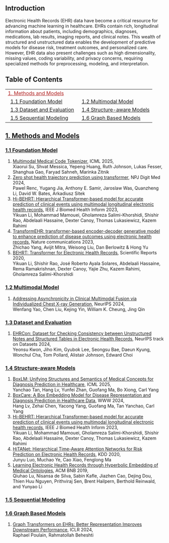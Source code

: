 ## Introduction

Electronic Health Records (EHR) data have become a critical resource for advancing machine learning in healthcare. EHRs contain rich, longitudinal information about patients, including demographics, diagnoses, medications, lab results, imaging reports, and clinical notes. This wealth of structured and unstructured data enables the development of predictive models for disease risk, treatment outcomes, and personalized care. However, EHR data also present challenges such as high dimensionality, missing values, coding variability, and privacy concerns, requiring specialized methods for preprocessing, modeling, and interpretation.

## Table of Contents

<table>
  <tr><td colspan="2"><a href="#1-methods-and-models" style="color:#B22222">1. Methods and Models</a></td></tr>
  <tr>
    <td>&ensp;<a href="#11-foundation-model">1.1 Foundation Model</a></td>
    <td>&ensp;<a href="#12-multimodal-model">1.2 Multimodal Model</a></td>
  </tr>
  <tr>
    <td>&ensp;<a href="#13-dataset-and-evaluation">1.3 Dataset and Evaluation</a></td>
    <td>&ensp;<a href="#14-structure-aware-models">1.4 Structure-aware Models</a></td>
  </tr>
  <tr>
    <td>&ensp;<a href="#15-sequential-modeling">1.5 Sequential Modeling</a></td>
    <td>&ensp;<a href="#16-graph-based-models">1.6 Graph Based Models</a></td>
  </tr>
</table>


## [1. Methods and Models](#content)
### [1.1 Foundation Model](#content)
1. [Multimodal Medical Code Tokenizer](https://arxiv.org/abs/2502.04397), ICML 2025, \
   Xiaorui Su, Shvat Messica, Yepeng Huang, Ruth Johnson, Lukas Fesser, Shanghua Gao, Faryad Sahneh, Marinka Zitnik
1. [Zero shot health trajectory prediction using transformer](https://www.nature.com/articles/s41746-024-01235-0), NPJ Digit Med 2024, \
   Pawel Renc, Yugang Jia, Anthony E. Samir, Jaroslaw Was, Quanzheng Li, David W. Bates, Arkadiusz Sitek
1. [Hi-BEHRT: Hierarchical Transformer-based model for accurate prediction of clinical events using multimodal longitudinal electronic health records](https://arxiv.org/abs/2106.11360), IEEE J Biomed Health Inform 2023, \
   Yikuan Li, Mohammad Mamouei, Gholamreza Salimi-Khorshidi, Shishir Rao, Abdelaali Hassaine, Dexter Canoy, Thomas Lukasiewicz, Kazem Rahimi
1. [TransformEHR: transformer-based encoder-decoder generative model to enhance prediction of disease outcomes using electronic health records](https://www.nature.com/articles/s41467-023-43715-z), Nature communications 2023, \
   Zhichao Yang, Avijit Mitra, Weisong Liu, Dan Berlowitz & Hong Yu
1. [BEHRT: Transformer for Electronic Health Records](https://www.nature.com/articles/s41598-020-62922-y), Scientific Reports 2020, \
   Yikuan Li, Shishir Rao, José Roberto Ayala Solares, Abdelaali Hassaine, Rema Ramakrishnan, Dexter Canoy, Yajie Zhu, Kazem Rahimi, Gholamreza Salimi-Khorshidi 



### [1.2 Multimodal Model](#content)
1. [Addressing Asynchronicity in Clinical Multimodal Fusion via Individualized Chest X-ray Generation](https://arxiv.org/abs/2410.17918), NeurIPS 2024, \
   Wenfang Yao, Chen Liu, Kejing Yin, William K. Cheung, Jing Qin

### [1.3 Dataset and Evaluation](#content)
1. [EHRCon: Dataset for Checking Consistency between Unstructured Notes and Structured Tables in Electronic Health Records](https://arxiv.org/abs/2406.16341), NeurIPS track on Datasets 2024, \
   Yeonsu Kwon, Jiho Kim, Gyubok Lee, Seongsu Bae, Daeun Kyung, Wonchul Cha, Tom Pollard, Alistair Johnson, Edward Choi

### [1.4 Structure-aware Models](#content)
1. [BoxLM: Unifying Structures and Semantics of Medical Concepts for Diagnosis Prediction in Healthcare](https://www.cs.emory.edu/~jyang71/files/boxlm.pdf), ICML 2025, \
   Yanchao Tan, Hang Lv, Yunfei Zhan, Guofang Ma, Bo Xiong, Carl Yang
1. [BoxCare: A Box Embedding Model for Disease Representation and Diagnosis Prediction in Healthcare Data](https://dl.acm.org/doi/10.1145/3589335.3651448), WWW 2024, \
   Hang Lv, Zehai Chen, Yacong Yang, Guofang Ma, Tan Yanchao, Carl Yang
1. [Hi-BEHRT: Hierarchical Transformer-based model for accurate prediction of clinical events using multimodal longitudinal electronic health records](https://arxiv.org/abs/2106.11360), IEEE J Biomed Health Inform 2023, \
   Yikuan Li, Mohammad Mamouei, Gholamreza Salimi-Khorshidi, Shishir Rao, Abdelaali Hassaine, Dexter Canoy, Thomas Lukasiewicz, Kazem Rahimi
1. [HiTANet: Hierarchical Time-Aware Attention Networks for Risk Prediction on Electronic Health Records](https://dl.acm.org/doi/10.1145/3394486.3403107), KDD 2020, \
   Junyu Luo, Muchao Ye, Cao Xiao, Fenglong Ma
1. [Learning Electronic Health Records through Hyperbolic Embedding of Medical Ontologies](https://dl.acm.org/doi/10.1145/3307339.3342148), ACM BNB 2019, \
   Qiuhao Lu, Nisansa de Silva, Sabin Kafle, Jiazhen Cao, Dejing Dou, Thien Huu Nguyen, Prithviraj Sen, Brent Hailpern, Berthold Reinwald, and Yunyao Li
### [1.5 Sequential Modeling](#content)
### [1.6 Graph Based Models](#content)
1. [Graph Transformers on EHRs: Better Representation Improves Downstream Performance](https://openreview.net/pdf?id=pe0Vdv7rsL), ICLR 2024, \
   Raphael Poulain, Rahmatollah Beheshti
